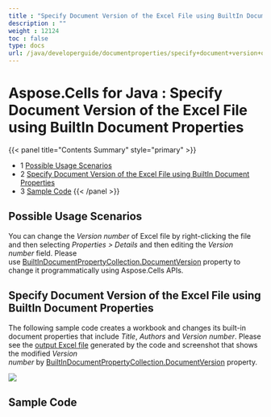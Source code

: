 ```yaml
---
title : "Specify Document Version of the Excel File using BuiltIn Document Properties" 
description : "" 
weight : 12124 
toc : false
type: docs
url: /java/developerguide/documentproperties/specify+document+version+of+the+excel+file+using+builtin+document+properties/
---
```


# Aspose.Cells for Java : Specify Document Version of the Excel File using BuiltIn Document Properties


{{< panel title="Contents Summary" style="primary" >}}
*   1 [Possible Usage Scenarios](#possible-usage-scenarios)
*   2 [Specify Document Version of the Excel File using BuiltIn Document Properties](#specify-document-version-of-the-excel-file-using-builtin-document-properties)
*   3 [Sample Code](#sample-code)
{{< /panel >}}
 

## Possible Usage Scenarios

You can change the *Version number* of Excel file by right-clicking the file and then selecting *Properties > Details* and then editing the *Version number* field. Please use [BuiltInDocumentPropertyCollection.DocumentVersion](https://apireference.aspose.com/java/cells/com.aspose.cells/builtindocumentpropertycollection#DocumentVersion) property to change it programmatically using Aspose.Cells APIs. 

## Specify Document Version of the Excel File using BuiltIn Document Properties

The following sample code creates a workbook and changes its built-in document properties that include *Title*, *Authors* and *Version number*. Please see the [output Excel file](https://docs2.aspose.com/cells/java/attachments/64454890/64716836.xlsx) generated by the code and screenshot that shows the modified *Version number* by [BuiltInDocumentPropertyCollection.DocumentVersion](https://apireference.aspose.com/java/cells/com.aspose.cells/builtindocumentpropertycollection#DocumentVersion) property.

![](https://docs2.aspose.com/cells/java/attachments/64454890/64716835.png)

## Sample Code

